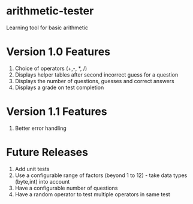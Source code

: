 # arithmetic-tester
Learning tool for basic arithmetic

Version 1.0 Features
====================
1. Choice of operators (+,-, *, /)
2. Displays helper tables after second incorrect guess for a question
3. Displays the number of questions, guesses and correct answers
4. Displays a grade on test completion

Version 1.1 Features
====================
1. Better error handling

Future Releases
===============
1. Add unit tests
2. Use a configurable range of factors (beyond 1 to 12) - take data types (byte,int) into account
3. Have a configurable number of questions
4. Have a random operator to test multiple operators in same test
